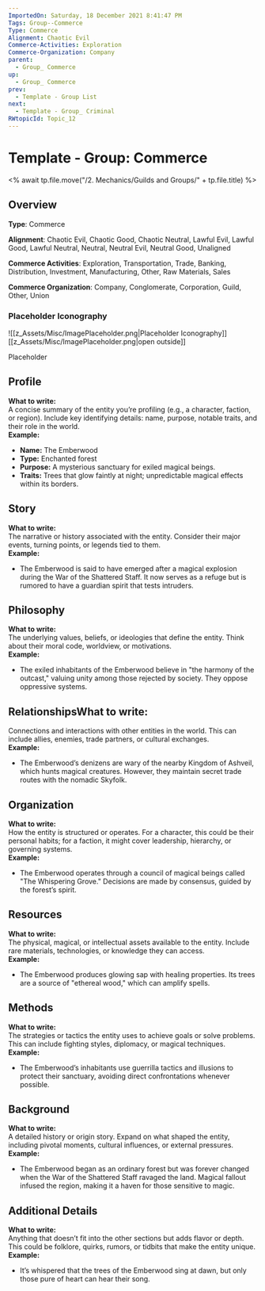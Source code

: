 ```yaml
---
ImportedOn: Saturday, 18 December 2021 8:41:47 PM
Tags: Group--Commerce
Type: Commerce
Alignment: Chaotic Evil
Commerce-Activities: Exploration
Commerce-Organization: Company
parent:
  - Group_ Commerce
up:
  - Group_ Commerce
prev:
  - Template - Group List
next:
  - Template - Group_ Criminal
RWtopicId: Topic_12
---
```

# Template - Group: Commerce
<% await tp.file.move("/2. Mechanics/Guilds and Groups/" + tp.file.title) %>
## Overview
**Type**: Commerce

**Alignment**: Chaotic Evil, Chaotic Good, Chaotic Neutral, Lawful Evil, Lawful Good, Lawful Neutral, Neutral, Neutral Evil, Neutral Good, Unaligned

**Commerce Activities**: Exploration, Transportation, Trade, Banking, Distribution, Investment, Manufacturing, Other, Raw Materials, Sales

**Commerce Organization**: Company, Conglomerate, Corporation, Guild, Other, Union

### Placeholder Iconography
![[z_Assets/Misc/ImagePlaceholder.png|Placeholder Iconography]]
[[z_Assets/Misc/ImagePlaceholder.png|open outside]]

Placeholder

## Profile
**What to write:**  
A concise summary of the entity you’re profiling (e.g., a character, faction, or region). Include key identifying details: name, purpose, notable traits, and their role in the world.  
**Example:**

- **Name:** The Emberwood
- **Type:** Enchanted forest
- **Purpose:** A mysterious sanctuary for exiled magical beings.
- **Traits:** Trees that glow faintly at night; unpredictable magical effects within its borders.

## Story
**What to write:**  
The narrative or history associated with the entity. Consider their major events, turning points, or legends tied to them.  
**Example:**

- The Emberwood is said to have emerged after a magical explosion during the War of the Shattered Staff. It now serves as a refuge but is rumored to have a guardian spirit that tests intruders.
## Philosophy
**What to write:**  
The underlying values, beliefs, or ideologies that define the entity. Think about their moral code, worldview, or motivations.  
**Example:**

- The exiled inhabitants of the Emberwood believe in "the harmony of the outcast," valuing unity among those rejected by society. They oppose oppressive systems.

## Relationships**What to write:**  
Connections and interactions with other entities in the world. This can include allies, enemies, trade partners, or cultural exchanges.  
**Example:**

- The Emberwood’s denizens are wary of the nearby Kingdom of Ashveil, which hunts magical creatures. However, they maintain secret trade routes with the nomadic Skyfolk.

## Organization
**What to write:**  
How the entity is structured or operates. For a character, this could be their personal habits; for a faction, it might cover leadership, hierarchy, or governing systems.  
**Example:**

- The Emberwood operates through a council of magical beings called "The Whispering Grove." Decisions are made by consensus, guided by the forest’s spirit.

## Resources
**What to write:**  
The physical, magical, or intellectual assets available to the entity. Include rare materials, technologies, or knowledge they can access.  
**Example:**

- The Emberwood produces glowing sap with healing properties. Its trees are a source of "ethereal wood," which can amplify spells.

## Methods
**What to write:**  
The strategies or tactics the entity uses to achieve goals or solve problems. This can include fighting styles, diplomacy, or magical techniques.  
**Example:**

- The Emberwood’s inhabitants use guerrilla tactics and illusions to protect their sanctuary, avoiding direct confrontations whenever possible.

## Background
**What to write:**  
A detailed history or origin story. Expand on what shaped the entity, including pivotal moments, cultural influences, or external pressures.  
**Example:**

- The Emberwood began as an ordinary forest but was forever changed when the War of the Shattered Staff ravaged the land. Magical fallout infused the region, making it a haven for those sensitive to magic.

## Additional Details
**What to write:**  
Anything that doesn’t fit into the other sections but adds flavor or depth. This could be folklore, quirks, rumors, or tidbits that make the entity unique.  
**Example:**

- It’s whispered that the trees of the Emberwood sing at dawn, but only those pure of heart can hear their song.
